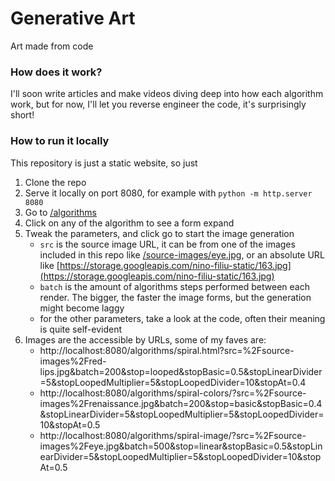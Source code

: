 # Generative Art

Art made from code

### How does it work?

I'll soon write articles and make videos diving deep into how each algorithm work, but for now, I'll let you reverse engineer the code, it's surprisingly short!

### How to run it locally

This repository is just a static website, so just

1. Clone the repo
2. Serve it locally on port 8080, for example with `python -m http.server 8080`
3. Go to [/algorithms](http://localhost:8080)
4. Click on any of the algorithm to see a form expand
5. Tweak the parameters, and click go to start the image generation
   - `src` is the source image URL, it can be from one of the images included in this repo like [/source-images/eye.jpg](./source-images/eye.jpg), or an absolute URL like [https://storage.googleapis.com/nino-filiu-static/163.jpg](https://storage.googleapis.com/nino-filiu-static/163.jpg)
   - `batch` is the amount of algorithms steps performed between each render. The bigger, the faster the image forms, but the generation might become laggy
   - for the other parameters, take a look at the code, often their meaning is quite self-evident
6. Images are the accessible by URLs, some of my faves are:
   - http://localhost:8080/algorithms/spiral.html?src=%2Fsource-images%2Fred-lips.jpg&batch=200&stop=looped&stopBasic=0.5&stopLinearDivider=5&stopLoopedMultiplier=5&stopLoopedDivider=10&stopAt=0.4
   - http://localhost:8080/algorithms/spiral-colors/?src=%2Fsource-images%2Frenaissance.jpg&batch=200&stop=basic&stopBasic=0.4&stopLinearDivider=5&stopLoopedMultiplier=5&stopLoopedDivider=10&stopAt=0.5
   - http://localhost:8080/algorithms/spiral-image/?src=%2Fsource-images%2Feye.jpg&batch=500&stop=linear&stopBasic=0.5&stopLinearDivider=5&stopLoopedMultiplier=5&stopLoopedDivider=10&stopAt=0.5
